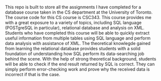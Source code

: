 This repo is built to store all the assignments I have completed for a database course taken in the CS department at the University of Toronto. The course code for this CS course is CSC343. This course provides me with a great exposure to a variety of topics, including SQL language (POSTgreSQL in particular), relational database and analysis on XML. Students who have completed this course will be able to quickly extract useful information from multiple tables using SQL language and perform data analysis with assistance of XML. The theoretical knowlegde gained from learning the relational database provides students with a solid foundation of understanding how SQL perform its data-searching job behind the scene. With the help of strong theoretical background, students will be able to check if the end result returned by SQL is correct. They can simply perform error-checking work and prove why the received data is incorrect if that is the case. 
